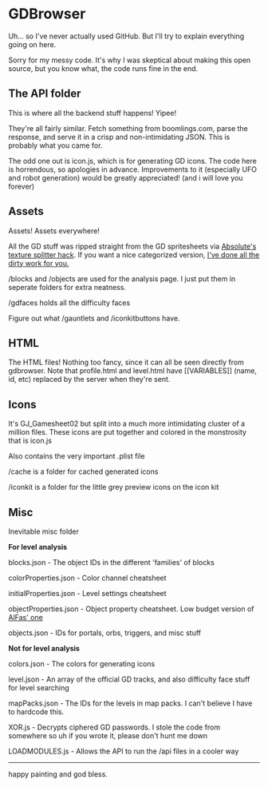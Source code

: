 # GDBrowser

Uh... so I've never actually used GitHub. But I'll try to explain everything going on here.

Sorry for my messy code. It's why I was skeptical about making this open source, but you know what, the code runs fine in the end.

## The API folder
This is where all the backend stuff happens! Yipee!

They're all fairly similar. Fetch something from boomlings.com, parse the response, and serve it in a crisp and non-intimidating JSON. This is probably what you came for.

The odd one out is icon.js, which is for generating GD icons. The code here is horrendous, so apologies in advance. Improvements to it (especially UFO and robot generation) would be greatly appreciated! (and i will love you forever)

## Assets
Assets! Assets everywhere!

All the GD stuff was ripped straight from the GD spritesheets via [Absolute's texture splitter hack](https://youtu.be/pYQgIyNhow8). If you want a nice categorized version, [I've done all the dirty work for you.](https://www.mediafire.com/file/4d99bw1zhwcl507/textures.zip/file)

/blocks and /objects are used for the analysis page. I just put them in seperate folders for extra neatness.

/gdfaces holds all the difficulty faces

Figure out what /gauntlets and /iconkitbuttons have.

## HTML
The HTML files! Nothing too fancy, since it can all be seen directly from gdbrowser. Note that profile.html and level.html have [[VARIABLES]] (name, id, etc) replaced by the server when they're sent.

## Icons
It's GJ_Gamesheet02 but split into a much more intimidating cluster of a million files. These icons are put together and colored in the monstrosity that is icon.js 

Also contains the very important .plist file

/cache is a folder for cached generated icons

/iconkit is a folder for the little grey preview icons on the icon kit

## Misc
Inevitable misc folder

**For level analysis**

blocks.json - The object IDs in the different 'families' of blocks

colorProperties.json - Color channel cheatsheet

initialProperties.json - Level settings cheatsheet

objectProperties.json - Object property cheatsheet. Low budget version of [AlFas' one](https://github.com/gd-edit/GDAPI/blob/5a338c317b10ba0cb30d6175360c997a8a72502f/GDAPI/GDAPI/Enumerations/GeometryDash/ObjectParameter.cs)

objects.json - IDs for portals, orbs, triggers, and misc stuff

**Not for level analysis**

colors.json - The colors for generating icons

level.json - An array of the official GD tracks, and also difficulty face stuff for level searching

mapPacks.json - The IDs for the levels in map packs. I can't believe I have to hardcode this. 

XOR.js - Decrypts ciphered GD passwords. I stole the code from somewhere so uh if you wrote it, please don't hunt me down

LOADMODULES.js - Allows the API to run the /api files in a cooler way

---

happy painting and god bless.